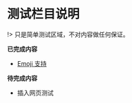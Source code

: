 # 测试栏目说明 <!-- {docsify-ignore-all} -->

!> 只是简单测试区域，不对内容做任何保证。

**已完成内容**

- [Emoji 支持](Page/Test/Emoji "🤣💓😂")

**待完成内容**

- 插入网页测试
